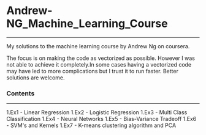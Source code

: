 # Andrew-NG_Machine_Learning_Course
---
My solutions to the machine learning course by Andrew Ng on coursera.

The focus is on making the code as vectorized as possible. However I was not able to achieve it completely.In some cases having a vectorized code may have led to more complications but I trust it to run faster. Better solutions are welcome.

### Contents 
---
1.Ex1 - Linear Regression
1.Ex2 - Logistic Regression
1.Ex3 - Multi Class Classification
1.Ex4 - Neural Networks
1.Ex5 - Bias-Variance Tradeoff
1.Ex6 - SVM's and Kernels
1.Ex7 - K-means clustering algorithm and PCA




